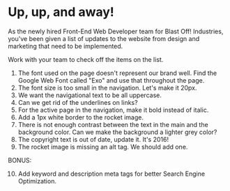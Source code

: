 Up, up, and away!
================

As the newly hired Front-End Web Developer team for Blast Off! Industries, you've been given a list of updates to the website from design and marketing that need to be implemented.

Work with your team to check off the items on the list.

1. The font used on the page doesn't represent our brand well. Find the Google Web Font called "Exo" and use that throughout the page.
2. The font size is too small in the navigation. Let's make it 20px.
3. We want the navigational text to be all uppercase.
4. Can we get rid of the underlines on links?
5. For the active page in the navigation, make it bold instead of italic.
6. Add a 1px white border to the rocket image.
7. There is not enough contrast between the text in the main and the background color. Can we make the background a lighter grey color?
8. The copyright text is out of date, update it. It's 2016!
9. The rocket image is missing an alt tag. We should add one.

BONUS:

10. Add keyword and description meta tags for better Search Engine Optimization.
